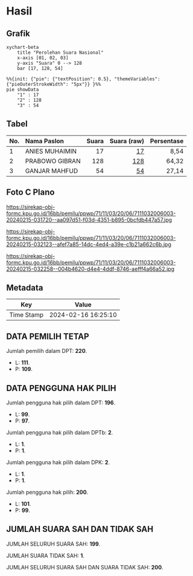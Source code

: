 # Hasil

## Grafik

```mermaid
xychart-beta
    title "Perolehan Suara Nasional"
    x-axis [01, 02, 03]
    y-axis "Suara" 0 --> 128
    bar [17, 128, 54]
```

```mermaid
%%{init: {"pie": {"textPosition": 0.5}, "themeVariables": {"pieOuterStrokeWidth": "5px"}} }%%
pie showData
    "1" : 17
    "2" : 128
    "3" : 54
```

## Tabel

| No. | Nama Paslon    | Suara | Suara (raw) | Persentase |
|:--- |:-------------- | -----:| -----------:| ----------:|
| 1   | ANIES MUHAIMIN | 17    | [17][p-1]   | 8,54       |
| 2   | PRABOWO GIBRAN | 128   | [128][p-2]  | 64,32      |
| 3   | GANJAR MAHFUD  | 54    | [54][p-3]   | 27,14      |


[p-1]: https://github.com/gigit-pemilu/pemilu-2024/blob/main/pilpres/hitung-suara/sub/71-sulawesi-utara/sub/11-bolaang-mongondow-selatan/sub/03-pinolosian/sub/2006-ilomata/sub/003-tps/sub/paslon-1.txt
[p-2]: https://github.com/gigit-pemilu/pemilu-2024/blob/main/pilpres/hitung-suara/sub/71-sulawesi-utara/sub/11-bolaang-mongondow-selatan/sub/03-pinolosian/sub/2006-ilomata/sub/003-tps/sub/paslon-2.txt
[p-3]: https://github.com/gigit-pemilu/pemilu-2024/blob/main/pilpres/hitung-suara/sub/71-sulawesi-utara/sub/11-bolaang-mongondow-selatan/sub/03-pinolosian/sub/2006-ilomata/sub/003-tps/sub/paslon-3.txt

## Foto C Plano

https://sirekap-obj-formc.kpu.go.id/16bb/pemilu/ppwp/71/11/03/20/06/7111032006003-20240215-031720--aa097d51-f03d-4351-b895-0bcfdb447a57.jpg

https://sirekap-obj-formc.kpu.go.id/16bb/pemilu/ppwp/71/11/03/20/06/7111032006003-20240215-032123--afef7a85-14dc-4ed4-a39e-c1b21a662c6b.jpg

https://sirekap-obj-formc.kpu.go.id/16bb/pemilu/ppwp/71/11/03/20/06/7111032006003-20240215-032258--004b4620-d4e4-4ddf-8746-aefff4a66a52.jpg


## Metadata

| Key        | Value               |
| ---------- | ------------------- |
| Time Stamp | 2024-02-16 16:25:10 |


## DATA PEMILIH TETAP

Jumlah pemilih dalam DPT: **220**.
 * L: **111**.
 * P: **109**.

## DATA PENGGUNA HAK PILIH

Jumlah pengguna hak pilih dalam DPT: **196**.
 * L: **99**.
 * P: **97**.

Jumlah pengguna hak pilih dalam DPTb: **2**.
 * L: **1**.
 * P: **1**.

Jumlah pengguna hak pilih dalam DPK: **2**.
 * L: **1**.
 * P: **1**.

Jumlah pengguna hak pilih: **200**.
 * L: **101**.
 * P: **99**.

## JUMLAH SUARA SAH DAN TIDAK SAH

JUMLAH SELURUH SUARA SAH: **199**.

JUMLAH SUARA TIDAK SAH: **1**.

JUMLAH SELURUH SUARA SAH DAN SUARA TIDAK SAH: **200**.



